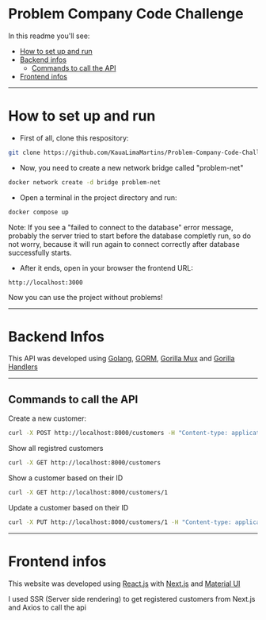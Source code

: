 # Problem Company Code Challenge

In this readme you'll see:
- [How to set up and run](#how-to-set-up-and-run)
- [Backend infos](#backend-infos)
  - [Commands to call the API](#commands-to-call-the-api)
- [Frontend infos](#frontend-infos)

---
# How to set up and run

- First of all, clone this respository:
```zsh
git clone https://github.com/KauaLimaMartins/Problem-Company-Code-Challenge.git
```

- Now, you need to create a new network bridge called "problem-net"
```zsh
docker network create -d bridge problem-net
```

- Open a terminal in the project directory and run:
```zsh
docker compose up
```
Note: If you see a "failed to connect to the database" error message, probably the server tried to start before the database completly run, so do not worry, because it will run again to connect correctly after database successfully starts.

- After it ends, open in your browser the frontend URL:
```
http://localhost:3000
```

Now you can use the project without problems!

---
# Backend Infos

This API was developed using [Golang](https://go.dev), [GORM](https://gorm.io), [Gorilla Mux](https://github.com/gorilla/mux) and [Gorilla Handlers](https://github.com/gorilla/handlers)

---
## Commands to call the API

Create a new customer:
```bash
curl -X POST http://localhost:8000/customers -H "Content-type: application/json" -d '{ "firstName": "alex", "lastName": "ferreira", "email": "alex@problem.com", "password": "teste"}'
```

Show all registred customers
```bash
curl -X GET http://localhost:8000/customers
```

Show a customer based on their ID
```bash
curl -X GET http://localhost:8000/customers/1
```

Update a customer based on their ID
```bash
curl -X PUT http://localhost:8000/customers/1 -H "Content-type: application/json" -d '{ "firstName": "Kaua", "lastName": "Lima", "email": "kaua@problem.com", "password": "teste"}'
```

---

# Frontend infos

This website was developed using [React.js](https://pt-br.reactjs.org) with [Next.js](https://nextjs.org) and [Material UI](https://mui.com)

I used SSR (Server side rendering) to get registered customers from Next.js and Axios to call the api
